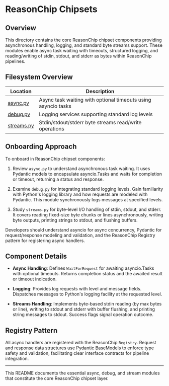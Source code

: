 # ReasonChip Chipsets

## Overview

This directory contains the core ReasonChip chipset components
providing asynchronous handling, logging, and standard byte streams
support. These modules enable async task waiting with timeouts,
structured logging, and reading/writing of stdin, stdout, and stderr
as bytes within ReasonChip pipelines.

## Filesystem Overview

| Location          | Description                                                    |
| ----------------- | --------------------------------------------------------------|
| [async.py](./async.py)   | Async task waiting with optional timeouts using asyncio tasks |
| [debug.py](./debug.py)   | Logging services supporting standard log levels              |
| [streams.py](./streams.py) | Stdin/stdout/stderr byte streams read/write operations        |

## Onboarding Approach

To onboard in ReasonChip chipset components:

1. Review `async.py` to understand asynchronous task waiting.
   It uses Pydantic models to encapsulate asyncio.Tasks and waits
   for completion or timeout, returning a status and response.

2. Examine `debug.py` for integrating standard logging levels.
   Gain familiarity with Python's logging library and how requests
   are modeled with Pydantic. This module synchronously logs messages
   at specified levels.

3. Study `streams.py` for byte-level I/O handling of stdin, stdout,
   and stderr. It covers reading fixed-size byte chunks or lines
   asynchronously, writing byte outputs, printing strings to stdout,
   and flushing buffers.

Developers should understand asyncio for async concurrency, Pydantic
for request/response modeling and validation, and the ReasonChip
Registry pattern for registering async handlers.

## Component Details

- **Async Handling**: Defines `WaitForRequest` for awaiting
  asyncio.Tasks with optional timeouts. Returns completion status
  and the awaited result or timeout indication.

- **Logging**: Provides log requests with level and message fields.
  Dispatches messages to Python's logging facility at the requested
  level.

- **Streams Handling**: Implements byte-based stdin reading (by max
  bytes or line), writing to stdout and stderr with buffer flushing,
  and printing string messages to stdout. Success flags signal
  operation outcome.

## Registry Pattern

All async handlers are registered with the ReasonChip `Registry`.
Request and response data structures use Pydantic BaseModels to
enforce type safety and validation, facilitating clear interface
contracts for pipeline integration.

---

This README documents the essential async, debug, and stream modules
that constitute the core ReasonChip chipset layer.
